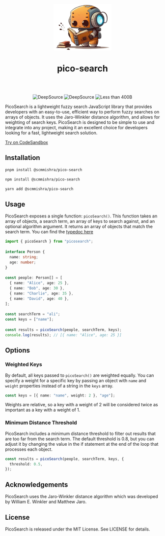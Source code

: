 <div align="center">
<br>
<br>
<p>
  <img src=".github/mascot.png" style="height: 150px;">
  <h1>pico-search</h1>
</p>
<br>
<br>

![DeepSource](https://deepsource.io/gh/scmmishra/pico-search.svg/?label=active+issues&show_trend=true&token=_HAIDwNbi1ocMhaBKxB_BcSQ)
![DeepSource](https://deepsource.io/gh/scmmishra/pico-search.svg/?label=resolved+issues&show_trend=true&token=_HAIDwNbi1ocMhaBKxB_BcSQ)
![Less than 400B](https://deno.bundlejs.com/?q=@scmmishra/pico-search&badge)

</div>

PicoSearch is a lightweight fuzzy search JavaScript library that provides developers with an easy-to-use, efficient way to perform fuzzy searches on arrays of objects. It uses the Jaro-Winkler distance algorithm, and allows for weighting of search keys. PicoSearch is designed to be simple to use and integrate into any project, making it an excellent choice for developers looking for a fast, lightweight search solution.

[Try on CodeSandbox](https://codesandbox.io/s/picosearch-demo-i79btf)

## Installation

```sh
pnpm install @scmmishra/pico-search
```

```sh
npm install @scmmishra/pico-search
```

```sh
yarn add @scmmishra/pico-search
```

## Usage

PicoSearch exposes a single function: `picoSearch()`. This function takes an array of objects, a search term, an array of keys to search against, and an optional algorithm argument. It returns an array of objects that match the search term. You can find the [typedoc here](https://paka.dev/npm/@scmmishra/pico-search/api)

```typescript
import { picoSearch } from "picosearch";

interface Person {
  name: string;
  age: number;
}

const people: Person[] = [
  { name: "Alice", age: 25 },
  { name: "Bob", age: 30 },
  { name: "Charlie", age: 35 },
  { name: "David", age: 40 },
];

const searchTerm = "ali";
const keys = ["name"];

const results = picoSearch(people, searchTerm, keys);
console.log(results); // [{ name: "Alice", age: 25 }]
```

## Options

### Weighted Keys

By default, all keys passed to `picoSearch()` are weighted equally. You can specify a weight for a specific key by passing an object with `name` and `weight` properties instead of a string in the `keys` array.

```typescript
const keys = [{ name: "name", weight: 2 }, "age"];
```

Weights are relative, so a key with a weight of 2 will be considered twice as important as a key with a weight of 1.

### Minimum Distance Threshold

PicoSearch includes a minimum distance threshold to filter out results that are too far from the search term. The default threshold is 0.8, but you can adjust it by changing the value in the if statement at the end of the loop that processes each object.

```typescript
const results = picoSearch(people, searchTerm, keys, {
  threshold: 0.5,
});
```

## Acknowledgements

PicoSearch uses the Jaro-Winkler distance algorithm which was developed by William E. Winkler and Matthew Jaro.

## License

PicoSearch is released under the MIT License. See LICENSE for details.
